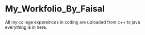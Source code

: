 # My_Workfolio_By_Faisal
All my college expereinces in coding are uploaded from c++ to java everything is in here. 
